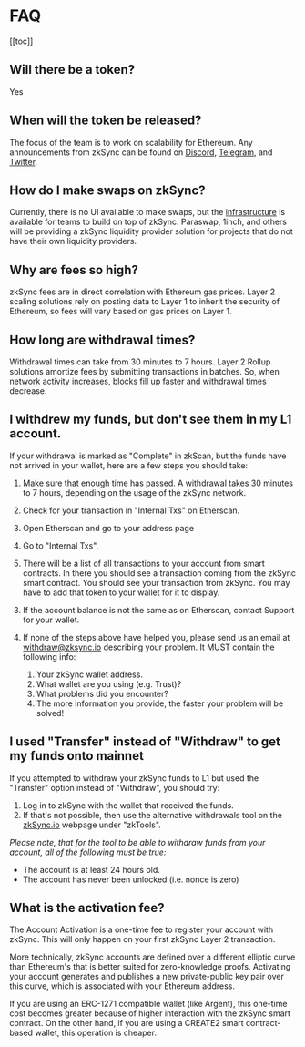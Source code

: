 # FAQ

[[toc]]

## Will there be a token?

Yes

## When will the token be released?

The focus of the team is to work on scalability for Ethereum. Any announcements from zkSync can be found on [Discord](https://discord.com/invite/px2aR7w), [Telegram](https://t.me/zksync), and [Twitter](https://twitter.com/zksync). 

## How do I make swaps on zkSync?

Currently, there is no UI available to make swaps, but the [infrastructure](/dev/swaps.md#swaps-and-limit-orders) is available for teams to build on top of zkSync. Paraswap, 1inch, and others will be providing a zkSync liquidity provider solution for projects that do not have their own liquidity providers.

## Why are fees so high?

zkSync fees are in direct correlation with Ethereum gas prices. Layer 2 scaling solutions rely on posting data to Layer 1 to inherit the security of Ethereum, so fees will vary based on gas prices on Layer 1. 

## How long are withdrawal times?

Withdrawal times can take from 30 minutes to 7 hours. Layer 2 Rollup solutions amortize fees by submitting transactions in batches. So, when network activity increases, blocks fill up faster and withdrawal times decrease. 

## I withdrew my funds, but don't see them in my L1 account.

If your withdrawal is marked as "Complete" in zkScan, but the funds have not arrived in your wallet, here are a few steps you should take:

1. Make sure that enough time has passed. A withdrawal takes 30 minutes to 7 hours, depending on the usage of the zkSync network.

2. Check for your transaction in "Internal Txs" on Etherscan.

  1. Open Etherscan and go to your address page
  2. Go to "Internal Txs". 
  3. There will be a list of all transactions to your account from smart contracts. In there you should see a transaction coming from the zkSync smart contract. You should see your transaction from zkSync. You may have to add that token to your wallet for it to display.
  
<!-- add image -->

3. If the account balance is not the same as on Etherscan, contact Support for your wallet. 

4. If none of the steps above have helped you, please send us an email at withdraw@zksync.io describing your problem. It MUST contain the following info:

	1. Your zkSync wallet address.
	2. What wallet are you using (e.g. Trust)?
	3. What problems did you encounter?
	4. The more information you provide, the faster your problem will be solved!
	

## I used "Transfer" instead of "Withdraw" to get my funds onto mainnet

If you attempted to withdraw your zkSync funds to L1 but used the "Transfer" option instead of "Withdraw", you should try:

1. Log in to zkSync with the wallet that received the funds. 
2. If that's not possible, then use the alternative withdrawals tool on the [zkSync.io](https://zksync.io/) webpage under "zkTools". 

*Please note, that for the tool to be able to withdraw funds from your account, all of the following must be true:*

- The account is at least 24 hours old.
- The account has never been unlocked (i.e. nonce is zero)

<!-- add image -->

## What is the activation fee?

The Account Activation is a one-time fee to register your account with zkSync. This will only happen on your first zkSync Layer 2 transaction.

More technically, zkSync accounts are defined over a different elliptic curve than Ethereum's that is better suited for zero-knowledge proofs. Activating your account generates and publishes a new private-public key pair over this curve, which is associated with your Ethereum address. 

If you are using an ERC-1271 compatible wallet (like Argent), this one-time cost becomes greater because of higher interaction with the zkSync smart contract. On the other hand, if you are using a CREATE2 smart contract-based wallet, this operation is cheaper.
